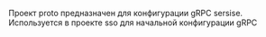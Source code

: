 Проект proto предназначен для конфигурации gRPC sersise. Используется в проекте sso для начальной конфигурации gRPC
